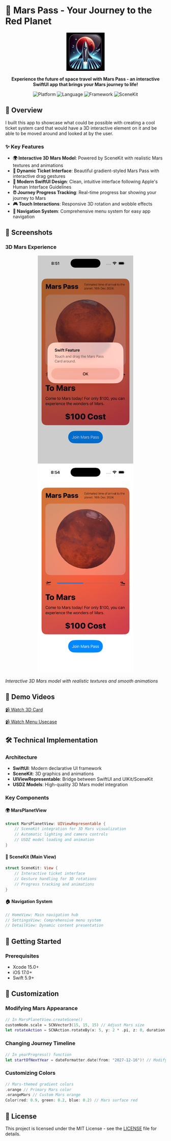 # 🚀 Mars Pass - Your Journey to the Red Planet

<p align="center">
  <img src="MarsTicketSystem/Assets.xcassets/AppIcon.appiconset/App Icons - App Store.png" alt="Mars Pass App Icon" width="120" height="120">
</p>

<p align="center">
  <strong>Experience the future of space travel with Mars Pass - an interactive SwiftUI app that brings your Mars journey to life!</strong>
</p>

<p align="center">
  <img src="https://img.shields.io/badge/Platform-iOS-blue.svg" alt="Platform">
  <img src="https://img.shields.io/badge/Language-Swift-orange.svg" alt="Language">
  <img src="https://img.shields.io/badge/Framework-SwiftUI-green.svg" alt="Framework">
  <img src="https://img.shields.io/badge/3D-SceneKit-red.svg" alt="SceneKit">
</p>

## 🌟 Overview
I built this app to showcase what could be possible with creating a cool ticket system card that would have a 3D interactive element on it and be able to be moved around and looked at by the user.

### ✨ Key Features

- **🌍 Interactive 3D Mars Model**: Powered by SceneKit with realistic Mars textures and animations
- **🎫 Dynamic Ticket Interface**: Beautiful gradient-styled Mars Pass with interactive drag gestures
- **📱 Modern SwiftUI Design**: Clean, intuitive interface following Apple's Human Interface Guidelines
- **⏰ Journey Progress Tracking**: Real-time progress bar showing your journey to Mars
- **🎮 Touch Interactions**: Responsive 3D rotation and wobble effects
- **🧭 Navigation System**: Comprehensive menu system for easy app navigation

## 📱 Screenshots

### 3D Mars Experience
<p align="center">
  <img src="Assets/Image_1.png" alt="3D Mars View" width="300">
  <img src="Assets/Image_2.png" alt="Mars Rotation" width="300">
</p>

*Interactive 3D Mars model with realistic textures and smooth animations*

## 🎥 Demo Videos

[📹 Watch 3D Card](Assets/Video_1.mov)

[📹 Watch Menu Usecase](Assets/Video_2.mov)


## 🛠 Technical Implementation

### Architecture
- **SwiftUI**: Modern declarative UI framework
- **SceneKit**: 3D graphics and animations
- **UIViewRepresentable**: Bridge between SwiftUI and UIKit/SceneKit
- **USDZ Models**: High-quality 3D Mars model integration

### Key Components

#### 🌍 MarsPlanetView
```swift
struct MarsPlanetView: UIViewRepresentable {
    // SceneKit integration for 3D Mars visualization
    // Automatic lighting and camera controls
    // USDZ model loading and animation
}
```

#### 🎫 SceneKit (Main View)
```swift
struct SceneKit: View {
    // Interactive ticket interface
    // Gesture handling for 3D rotations
    // Progress tracking and animations
}
```

#### 🏠 Navigation System
```swift
// HomeView: Main navigation hub
// SettingsView: Comprehensive menu system
// DetailView: Dynamic content presentation
```

## 🚀 Getting Started

### Prerequisites
- Xcode 15.0+
- iOS 17.0+
- Swift 5.9+

## 🎨 Customization

### Modifying Mars Appearance
```swift
// In MarsPlanetView.createScene()
customNode.scale = SCNVector3(15, 15, 15) // Adjust Mars size
let rotateAction = SCNAction.rotateBy(x: 5, y: 2 * .pi, z: 0, duration: 50) // Rotation speed
```

### Changing Journey Timeline
```swift
// In yearProgress() function
let startOfNextYear = dateFormatter.date(from: "2027-12-16")! // Modify arrival date
```

### Customizing Colors
```swift
// Mars-themed gradient colors
.orange // Primary Mars color
.orangeMars // Custom Mars orange
Color(red: 0.9, green: 0.2, blue: 0.2) // Mars surface red
```

## 📄 License

This project is licensed under the MIT License - see the [LICENSE](LICENSE) file for details.
